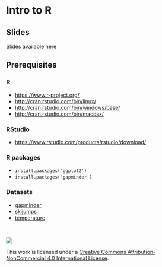 # Intro to R

## Slides

[Slides available here](https://rawcdn.githack.com/Nowosad/Intro_to_R/master/Intro_to_R.html)

## Prerequisites

### R

- https://www.r-project.org/
- http://cran.rstudio.com/bin/linux/
- http://cran.rstudio.com/bin/windows/base/
- http://cran.rstudio.com/bin/macosx/

### RStudio

- https://www.rstudio.com/products/rstudio/download/

### R packages

- `install.packages('ggplot2')`
- `install.packages('gapminder')`

### Datasets

- [gapminder](https://github.com/Nowosad/Intro_to_R/raw/master/data/gapminder.rds)
- [skijumps](https://raw.githubusercontent.com/Nowosad/Intro_to_R/master/data/skijumps.csv)
- [temperature](https://github.com/Nowosad/Intro_to_R/raw/master/data/temperature.RData)

<br>

![](https://licensebuttons.net/l/by-nc/4.0/88x31.png)

This work is licensed under a [Creative Commons Attribution-NonCommercial 4.0 International License](https://creativecommons.org/licenses/by-nc/4.0/).